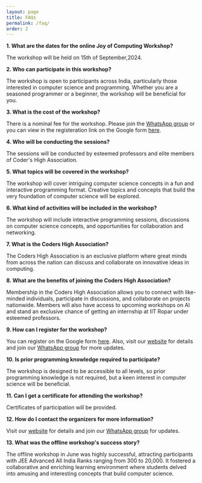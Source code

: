 ```yaml
---
layout: page
title: FAQs
permalink: /faq/
order: 2
---
```


**1. What are the dates for the online Joy of Computing Workshop?**


The workshop will be held on 15th of September,2024.

**2. Who can participate in this workshop?**


The workshop is open to participants across India, particularly those interested in computer science and programming. Whether you are a seasoned programmer or a beginner, the workshop will be beneficial for you.


**3. What is the cost of the workshop?**


There is a nominal fee for the workshop. Please join the [WhatsApp group](https://chat.whatsapp.com/LUTSifFi44zAoHSzRv80QQ) or you can view in the registeration link on the Google form [here](http://bit.ly/JOC_Registration).

**4. Who will be conducting the sessions?**


The sessions will be conducted by esteemed professors and elite members of Coder's High Association.


**5. What topics will be covered in the workshop?**


The workshop will cover intriguing computer science concepts in a fun and interactive programming format. Creative topics and concepts that build the very foundation of computer science will be explored.


**6. What kind of activities will be included in the workshop?**


The workshop will include interactive programming sessions, discussions on computer science concepts, and opportunities for collaboration and networking.


**7. What is the Coders High Association?**


The Coders High Association is an exclusive platform where great minds from across the nation can discuss and collaborate on innovative ideas in computing.


**8. What are the benefits of joining the Coders High Association?**


Membership in the Coders High Association allows you to connect with like-minded individuals, participate in discussions, and collaborate on projects nationwide. Members will also have access to upcoming workshops on AI and stand an exclusive chance of getting an internship at IIT Ropar under esteemed professors.


**9. How can I register for the workshop?**


You can register on the Google form [here](http://bit.ly/JOC_Registration). Also, visit our [website](http://bit.ly/JOC_Website) for details and join our [WhatsApp group](https://chat.whatsapp.com/LUTSifFi44zAoHSzRv80QQ) for more updates.


**10. Is prior programming knowledge required to participate?**


The workshop is designed to be accessible to all levels, so prior programming knowledge is not required, but a keen interest in computer science will be beneficial.


**11. Can I get a certificate for attending the workshop?**


Certificates of participation will be provided.


**12. How do I contact the organizers for more information?**


Visit our [website](http://bit.ly/JOC_Website) for details and join our [WhatsApp group](https://chat.whatsapp.com/LUTSifFi44zAoHSzRv80QQ) for updates.


**13. What was the offline workshop's success story?**


The offline workshop in June was highly successful, attracting participants with JEE Advanced All India Ranks ranging from 300 to 20,000. It fostered a collaborative and enriching learning environment where students delved into amusing and interesting concepts that build computer science.

